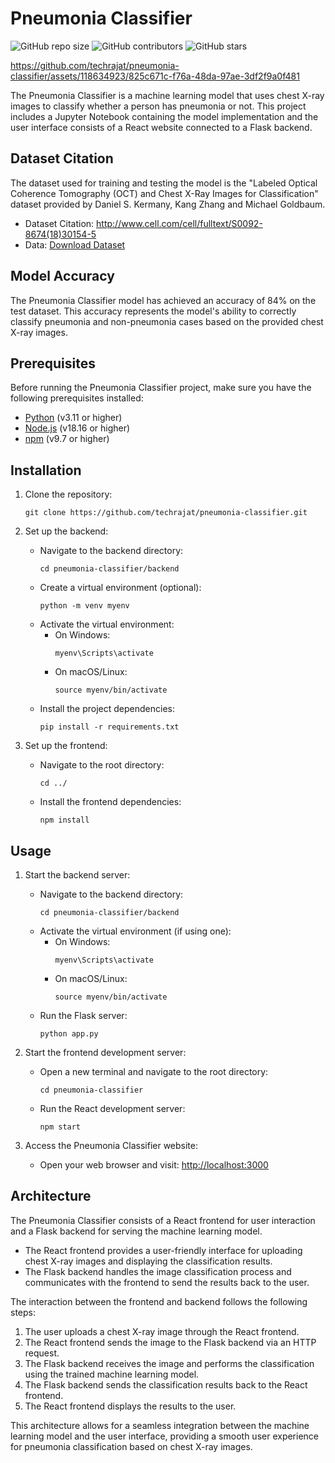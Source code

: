 # Pneumonia Classifier

![GitHub repo size](https://img.shields.io/github/repo-size/techrajat/pneumonia-classifier)
![GitHub contributors](https://img.shields.io/github/contributors/techrajat/pneumonia-classifier)
![GitHub stars](https://img.shields.io/github/stars/techrajat/pneumonia-classifier?style=social)

https://github.com/techrajat/pneumonia-classifier/assets/118634923/825c671c-f76a-48da-97ae-3df2f9a0f481

The Pneumonia Classifier is a machine learning model that uses chest X-ray images to classify whether a person has pneumonia or not. This project includes a Jupyter Notebook containing the model implementation and the user interface consists of a React website connected to a Flask backend.

## Dataset Citation

The dataset used for training and testing the model is the "Labeled Optical Coherence Tomography (OCT) and Chest X-Ray Images for Classification" dataset provided by Daniel S. Kermany, Kang Zhang and Michael Goldbaum.

- Dataset Citation: http://www.cell.com/cell/fulltext/S0092-8674(18)30154-5
- Data: [Download Dataset](https://data.mendeley.com/datasets/rscbjbr9sj/2)

## Model Accuracy

The Pneumonia Classifier model has achieved an accuracy of 84% on the test dataset. This accuracy represents the model's ability to correctly classify pneumonia and non-pneumonia cases based on the provided chest X-ray images.

## Prerequisites

Before running the Pneumonia Classifier project, make sure you have the following prerequisites installed:

- [Python](https://www.python.org/downloads/) (v3.11 or higher)
- [Node.js](https://nodejs.org/) (v18.16 or higher)
- [npm](https://www.npmjs.com/) (v9.7 or higher)

## Installation

1. Clone the repository:
   ```shell
   git clone https://github.com/techrajat/pneumonia-classifier.git
   ```

2. Set up the backend:
   - Navigate to the backend directory:
     ```shell
     cd pneumonia-classifier/backend
     ```
   - Create a virtual environment (optional):
     ```shell
     python -m venv myenv
     ```
   - Activate the virtual environment:
     - On Windows:
       ```shell
       myenv\Scripts\activate
       ```
     - On macOS/Linux:
       ```shell
       source myenv/bin/activate
       ```
   - Install the project dependencies:
     ```shell
     pip install -r requirements.txt
     ```

3. Set up the frontend:
   - Navigate to the root directory:
     ```shell
     cd ../
     ```
   - Install the frontend dependencies:
     ```shell
     npm install
     ```

## Usage

1. Start the backend server:
   - Navigate to the backend directory:
     ```shell
     cd pneumonia-classifier/backend
     ```
   - Activate the virtual environment (if using one):
     - On Windows:
       ```shell
       myenv\Scripts\activate
       ```
     - On macOS/Linux:
       ```shell
       source myenv/bin/activate
       ```
   - Run the Flask server:
     ```shell
     python app.py
     ```

2. Start the frontend development server:
   - Open a new terminal and navigate to the root directory:
     ```shell
     cd pneumonia-classifier
     ```
   - Run the React development server:
     ```shell
     npm start
     ```

3. Access the Pneumonia Classifier website:
   - Open your web browser and visit: [http://localhost:3000](http://localhost:3000)

## Architecture

The Pneumonia Classifier consists of a React frontend for user interaction and a Flask backend for serving the machine learning model.

- The React frontend provides a user-friendly interface for uploading chest X-ray images and displaying the classification results.
- The Flask backend handles the image classification process and communicates with the frontend to send the results back to the user.

The interaction between the frontend and backend follows the following steps:

1. The user uploads a chest X-ray image through the React frontend.
2. The React frontend sends the image to the Flask backend via an HTTP request.
3. The Flask backend receives the image and performs the classification using the trained machine learning model.
4. The Flask backend sends the classification results back to the React frontend.
5. The React frontend displays the results to the user.

This architecture allows for a seamless integration between the machine learning model and the user interface, providing a smooth user experience for pneumonia classification based on chest X-ray images.
